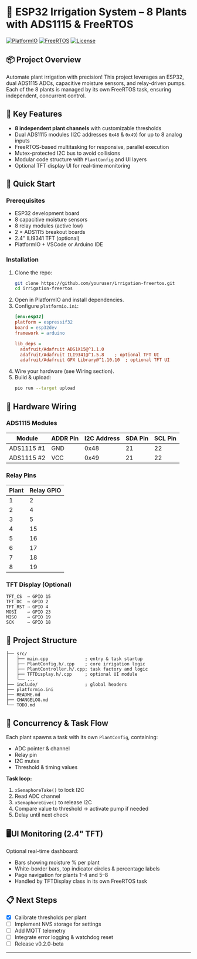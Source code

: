# 🌿 ESP32 Irrigation System – 8 Plants with ADS1115 & FreeRTOS

[![PlatformIO](https://img.shields.io/badge/PlatformIO-ESP32-blue)](https://platformio.org/)  [![FreeRTOS](https://img.shields.io/badge/FreeRTOS-ESP32-orange)](https://www.freertos.org/)  [![License](https://img.shields.io/badge/License-MIT-green)](LICENSE)

## 📦 Project Overview

Automate plant irrigation with precision! This project leverages an ESP32, dual ADS1115 ADCs, capacitive moisture sensors, and relay-driven pumps. Each of the 8 plants is managed by its own FreeRTOS task, ensuring independent, concurrent control.

## 🎯 Key Features

- **8 independent plant channels** with customizable thresholds
- Dual ADS1115 modules (I2C addresses `0x48` & `0x49`) for up to 8 analog inputs
- FreeRTOS-based multitasking for responsive, parallel execution
- Mutex-protected I2C bus to avoid collisions
- Modular code structure with `PlantConfig` and UI layers
- Optional TFT display UI for real-time monitoring

## 🚀 Quick Start

### Prerequisites

- ESP32 development board
- 8 capacitive moisture sensors
- 8 relay modules (active low)
- 2 × ADS1115 breakout boards
- 2.4" ILI9341 TFT (optional)
- PlatformIO + VSCode or Arduino IDE

### Installation

1. Clone the repo:
   ```bash
   git clone https://github.com/youruser/irrigation-freertos.git
   cd irrigation-freertos
   ```
2. Open in PlatformIO and install dependencies.
3. Configure `platformio.ini`:
   ```ini
   [env:esp32]
   platform = espressif32
   board = esp32dev
   framework = arduino

   lib_deps =
     adafruit/Adafruit ADS1X15@^1.1.0
     adafruit/Adafruit ILI9341@^1.5.8    ; optional TFT UI
     adafruit/Adafruit GFX Library@^1.10.10  ; optional TFT UI
   ```
4. Wire your hardware (see Wiring section).
5. Build & upload:
   ```bash
   pio run --target upload
   ```

## 🔌 Hardware Wiring

### ADS1115 Modules

| Module     | ADDR Pin | I2C Address | SDA Pin | SCL Pin |
|------------|----------|-------------|---------|---------|
| ADS1115 #1 | GND      | 0x48        | 21      | 22      |
| ADS1115 #2 | VCC      | 0x49        | 21      | 22      |

### Relay Pins

| Plant | Relay GPIO |
|-------|------------|
| 1     | 2          |
| 2     | 4          |
| 3     | 5          |
| 4     | 15         |
| 5     | 16         |
| 6     | 17         |
| 7     | 18         |
| 8     | 19         |

### TFT Display (Optional)

```
TFT_CS  → GPIO 15
TFT_DC  → GPIO 2
TFT_RST → GPIO 4
MOSI    → GPIO 23
MISO    → GPIO 19
SCK     → GPIO 18
```  

## 📁 Project Structure

```
├── src/
│   ├── main.cpp              ; entry & task startup
│   ├── PlantConfig.h/.cpp    ; core irrigation logic
│   ├── PlantController.h/.cpp; task factory and logic
│   ├── TFTDisplay.h/.cpp     ; optional UI module
│   └── ...
├── include/                  ; global headers
├── platformio.ini
├── README.md
├── CHANGELOG.md
└── TODO.md
```

## 🔐 Concurrency & Task Flow

Each plant spawns a task with its own `PlantConfig`, containing:
- ADC pointer & channel
- Relay pin
- I2C mutex
- Threshold & timing values

**Task loop:**
1. `xSemaphoreTake()` to lock I2C
2. Read ADC channel
3. `xSemaphoreGive()` to release I2C
4. Compare value to threshold → activate pump if needed
5. Delay until next check

## 🖥UI Monitoring (2.4" TFT)

Optional real-time dashboard:
- Bars showing moisture % per plant
- White-border bars, top indicator circles & percentage labels
- Page navigation for plants 1–4 and 5–8
- Handled by TFTDisplay class in its own FreeRTOS task

## 📋 Next Steps

- [x] Calibrate thresholds per plant
- [ ] Implement NVS storage for settings
- [ ] Add MQTT telemetry
- [ ] Integrate error logging & watchdog reset
- [ ] Release v0.2.0-beta

---


